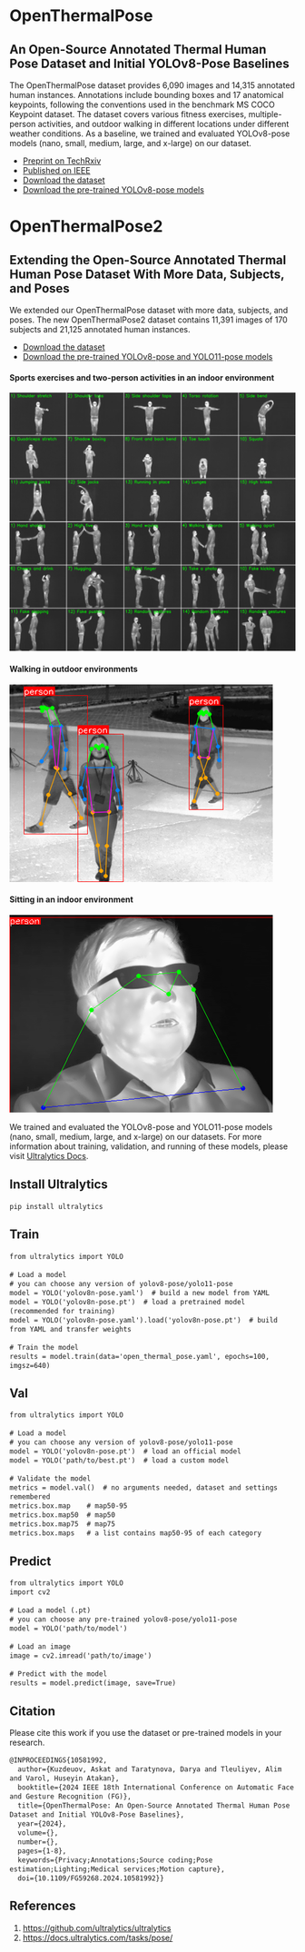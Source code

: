 # OpenThermalPose
## An Open-Source Annotated Thermal Human Pose Dataset and Initial YOLOv8-Pose Baselines 
The OpenThermalPose dataset provides 6,090 images and 14,315 annotated human instances. Annotations include bounding boxes and 17 anatomical keypoints, following the conventions used in the benchmark MS COCO Keypoint dataset. The dataset covers various fitness exercises, multiple-person activities, and outdoor walking in different locations under different weather conditions. As a baseline, we trained and evaluated YOLOv8-pose models (nano, small, medium, large, and x-large) on our dataset. 
- [Preprint on TechRxiv](https://www.techrxiv.org/users/682600/articles/741508-openthermalpose-an-open-source-annotated-thermal-human-pose-dataset-and-initial-yolov8-pose-baselines)
- [Published on IEEE](https://ieeexplore.ieee.org/document/10581992)
- [Download the dataset](https://drive.google.com/file/d/1C5ThcFZm1twYtEta8GWUe1SENc9ER_0t/view?usp=sharing)
- [Download the pre-trained YOLOv8-pose models](https://drive.google.com/file/d/1BS2AB6wGRjZ8Tvz44_jkURR6moRpVS1j/view?usp=sharing)

# OpenThermalPose2
## Extending the Open-Source Annotated Thermal Human Pose Dataset With More Data, Subjects, and Poses
We extended our OpenThermalPose dataset with more data, subjects, and poses. The new OpenThermalPose2 dataset contains 11,391 images of 170 subjects and 21,125 annotated human instances.
- [Download the dataset](https://drive.google.com/file/d/1BDVprz9NtenCp3wDovA2lfKVBzJDCTt2/view?usp=sharing)
- [Download the pre-trained YOLOv8-pose and YOLO11-pose models](https://drive.google.com/file/d/19bvKSNKs3Z-8EFSJcTMaI-MdkNwVKh1f/view?usp=sharing)

#### Sports exercises and two-person activities in an indoor environment
<img src="https://github.com/IS2AI/OpenThermalPose/blob/main/session_1_2.png"> 

#### Walking in outdoor environments
<img src="https://github.com/IS2AI/OpenThermalPose/blob/main/3370.png"> 

#### Sitting in an indoor environment
<img src="https://github.com/IS2AI/OpenThermalPose/blob/main/102_1_2_4_15_101_1.png"> 

We trained and evaluated the YOLOv8-pose and YOLO11-pose models (nano, small, medium, large, and x-large) on our datasets. For more information about training, validation, and running of these models, please visit [Ultralytics Docs](https://docs.ultralytics.com/tasks/pose/).

## Install Ultralytics
```
pip install ultralytics
```

## Train
```
from ultralytics import YOLO

# Load a model
# you can choose any version of yolov8-pose/yolo11-pose
model = YOLO('yolov8n-pose.yaml')  # build a new model from YAML
model = YOLO('yolov8n-pose.pt')  # load a pretrained model (recommended for training)
model = YOLO('yolov8n-pose.yaml').load('yolov8n-pose.pt')  # build from YAML and transfer weights

# Train the model
results = model.train(data='open_thermal_pose.yaml', epochs=100, imgsz=640)
```
## Val
```
from ultralytics import YOLO

# Load a model
# you can choose any version of yolov8-pose/yolo11-pose
model = YOLO('yolov8n-pose.pt')  # load an official model
model = YOLO('path/to/best.pt')  # load a custom model

# Validate the model
metrics = model.val()  # no arguments needed, dataset and settings remembered
metrics.box.map    # map50-95
metrics.box.map50  # map50
metrics.box.map75  # map75
metrics.box.maps   # a list contains map50-95 of each category
```

## Predict
```
from ultralytics import YOLO
import cv2

# Load a model (.pt)
# you can choose any pre-trained yolov8-pose/yolo11-pose
model = YOLO('path/to/model')  

# Load an image
image = cv2.imread('path/to/image')

# Predict with the model
results = model.predict(image, save=True)  
```
## Citation
Please cite this work if you use the dataset or pre-trained models in your research.
```
@INPROCEEDINGS{10581992,
  author={Kuzdeuov, Askat and Taratynova, Darya and Tleuliyev, Alim and Varol, Huseyin Atakan},
  booktitle={2024 IEEE 18th International Conference on Automatic Face and Gesture Recognition (FG)}, 
  title={OpenThermalPose: An Open-Source Annotated Thermal Human Pose Dataset and Initial YOLOv8-Pose Baselines}, 
  year={2024},
  volume={},
  number={},
  pages={1-8},
  keywords={Privacy;Annotations;Source coding;Pose estimation;Lighting;Medical services;Motion capture},
  doi={10.1109/FG59268.2024.10581992}}

```
## References
1. https://github.com/ultralytics/ultralytics
2. https://docs.ultralytics.com/tasks/pose/ 
